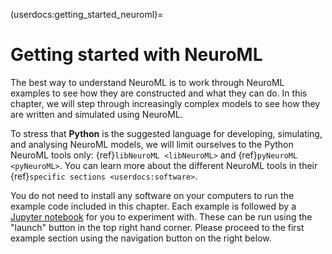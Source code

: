 (userdocs:getting_started_neuroml)=
# Getting started with NeuroML

The best way to understand NeuroML is to work through NeuroML examples to see how they are constructed and what they can do.
In this chapter, we will step through increasingly complex models to see how they are written and simulated using NeuroML.

To stress that **Python** is the suggested language for developing, simulating, and analysing NeuroML models, we will limit ourselves to the Python NeuroML tools only: {ref}`libNeuroML <libNeuroML>` and {ref}`pyNeuroML <pyNeuroML>`.
You can learn more about the different NeuroML tools in their {ref}`specific sections <userdocs:software>`.

You do not need to install any software on your computers to run the example code included in this chapter.
Each example is followed by a [Jupyter notebook](https://jupyter.org/index.html) for you to experiment with.
These can be run using the "launch" button in the top right hand corner.
Please proceed to the first example section using the navigation button on the right below.
